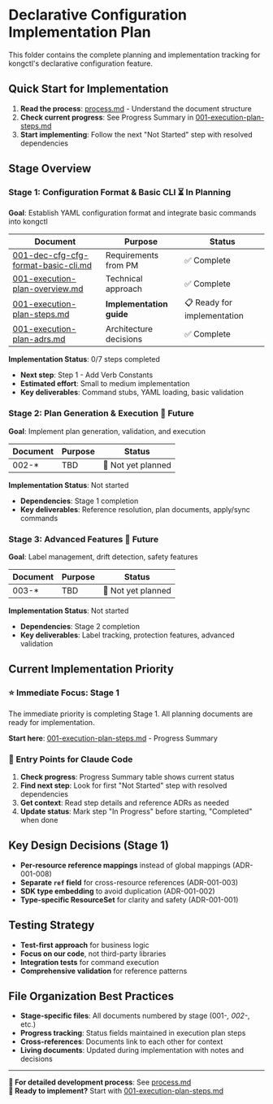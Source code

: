 # Declarative Configuration Implementation Plan

This folder contains the complete planning and implementation tracking for kongctl's declarative configuration feature.

## Quick Start for Implementation

1. **Read the process**: [process.md](process.md) - Understand the document structure
2. **Check current progress**: See Progress Summary in [001-execution-plan-steps.md](001-execution-plan-steps.md)
3. **Start implementing**: Follow the next "Not Started" step with resolved dependencies

## Stage Overview

### Stage 1: Configuration Format & Basic CLI ⏳ In Planning
**Goal**: Establish YAML configuration format and integrate basic commands into kongctl

| Document | Purpose | Status |
|----------|---------|---------|
| [001-dec-cfg-cfg-format-basic-cli.md](001-dec-cfg-cfg-format-basic-cli.md) | Requirements from PM | ✅ Complete |
| [001-execution-plan-overview.md](001-execution-plan-overview.md) | Technical approach | ✅ Complete |
| [001-execution-plan-steps.md](001-execution-plan-steps.md) | **Implementation guide** | 📋 Ready for implementation |
| [001-execution-plan-adrs.md](001-execution-plan-adrs.md) | Architecture decisions | ✅ Complete |

**Implementation Status**: 0/7 steps completed
- **Next step**: Step 1 - Add Verb Constants
- **Estimated effort**: Small to medium implementation
- **Key deliverables**: Command stubs, YAML loading, basic validation

### Stage 2: Plan Generation & Execution 🔮 Future
**Goal**: Implement plan generation, validation, and execution

| Document | Purpose | Status |
|----------|---------|---------|
| 002-* | TBD | 🔮 Not yet planned |

**Implementation Status**: Not started
- **Dependencies**: Stage 1 completion
- **Key deliverables**: Reference resolution, plan documents, apply/sync commands

### Stage 3: Advanced Features 🔮 Future
**Goal**: Label management, drift detection, safety features

| Document | Purpose | Status |
|----------|---------|---------|
| 003-* | TBD | 🔮 Not yet planned |

**Implementation Status**: Not started
- **Dependencies**: Stage 2 completion
- **Key deliverables**: Label tracking, protection features, advanced validation

## Current Implementation Priority

### ⭐ Immediate Focus: Stage 1
The immediate priority is completing Stage 1. All planning documents are ready for implementation.

**Start here**: [001-execution-plan-steps.md](001-execution-plan-steps.md) - Progress Summary

### 🎯 Entry Points for Claude Code

1. **Check progress**: Progress Summary table shows current status
2. **Find next step**: Look for first "Not Started" step with resolved dependencies  
3. **Get context**: Read step details and reference ADRs as needed
4. **Update status**: Mark step "In Progress" before starting, "Completed" when done

## Key Design Decisions (Stage 1)

- **Per-resource reference mappings** instead of global mappings (ADR-001-008)
- **Separate `ref` field** for cross-resource references (ADR-001-003) 
- **SDK type embedding** to avoid duplication (ADR-001-002)
- **Type-specific ResourceSet** for clarity and safety (ADR-001-001)

## Testing Strategy

- **Test-first approach** for business logic
- **Focus on our code**, not third-party libraries
- **Integration tests** for command execution
- **Comprehensive validation** for reference patterns

## File Organization Best Practices

- **Stage-specific files**: All documents numbered by stage (001-*, 002-*, etc.)
- **Progress tracking**: Status fields maintained in execution plan steps
- **Cross-references**: Documents link to each other for context
- **Living documents**: Updated during implementation with notes and decisions

---

**📖 For detailed development process**: See [process.md](process.md)  
**🚀 Ready to implement?** Start with [001-execution-plan-steps.md](001-execution-plan-steps.md)